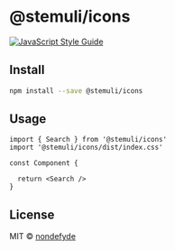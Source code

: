 # @stemuli/icons

[![JavaScript Style Guide](https://img.shields.io/badge/code_style-standard-brightgreen.svg)](https://standardjs.com)

## Install

```bash
npm install --save @stemuli/icons
```

## Usage

```tsx
import { Search } from '@stemuli/icons'
import '@stemuli/icons/dist/index.css'

const Component {

  return <Search />
}
```

## License

MIT © [nondefyde](https://github.com/nondefyde)

